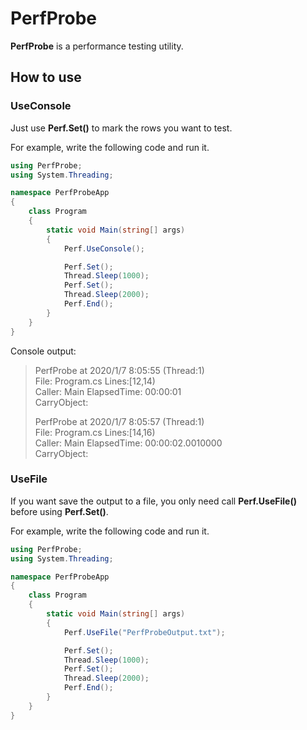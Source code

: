 # PerfProbe

**PerfProbe** is a performance testing utility.



## How to use

### UseConsole

Just use **Perf.Set()** to mark the rows you want to test.

For example, write the following code and run it.

```c#
using PerfProbe;
using System.Threading;

namespace PerfProbeApp
{
    class Program
    {
        static void Main(string[] args)
        {
            Perf.UseConsole();

            Perf.Set();
            Thread.Sleep(1000);
            Perf.Set();
            Thread.Sleep(2000);
            Perf.End();
        }
    }
}
```

Console output:

> PerfProbe       at  2020/1/7 8:05:55    (Thread:1)  
> File: Program.cs      Lines:[12,14)  
> Caller:       Main    ElapsedTime:    00:00:01  
> CarryObject:
>
> PerfProbe       at  2020/1/7 8:05:57    (Thread:1)  
> File: Program.cs      Lines:[14,16)  
> Caller:       Main    ElapsedTime:    00:00:02.0010000  
> CarryObject:



### UseFile

If you want save the output to a file, you only need call **Perf.UseFile()** before using **Perf.Set()**.

For example, write the following code and run it.

```c#
using PerfProbe;
using System.Threading;

namespace PerfProbeApp
{
    class Program
    {
        static void Main(string[] args)
        {
            Perf.UseFile("PerfProbeOutput.txt");

            Perf.Set();
            Thread.Sleep(1000);
            Perf.Set();
            Thread.Sleep(2000);
            Perf.End();
        }
    }
}
```

